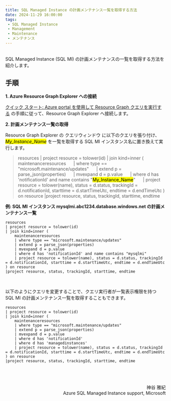 ```yaml
---
title: SQL Managed Instance の計画メンテナンス一覧を取得する方法 
date: 2024-11-29 16:00:00 
tags: 
 - SQL Managed Instance
 - Management 
 - Maintenance
 - メンテナンス
--- 
```


</BR>
SQL Managed Instance (SQL MI) の計画メンテナンスの一覧を取得する方法を紹介します。    
</BR>
<!-- more --> 

## 手順 

**1. Azure Resource Graph Explorer への接続**  

[クイック スタート: Azure portal を使用して Resource Graph クエリを実行する](https://learn.microsoft.com/ja-jp/azure/governance/resource-graph/first-query-portal) の手順に従って、Resource Graph Explorer へ接続します。

**2. 計画メンテナンス一覧の取得**  

Resource Graph Explorer の クエリウィンドウ に以下のクエリを張り付け、 <mark>*My_Instance_Name*</mark> を一覧を取得する SQL MI インスタンス名に置き換えて実行します。

> resources
> | project resource = tolower(id)
> | join kind=inner (
> &nbsp;&nbsp;&nbsp;&nbsp;    maintenanceresources
> &nbsp;&nbsp;&nbsp;&nbsp;    | where type == "microsoft.maintenance/updates"
> &nbsp;&nbsp;&nbsp;&nbsp;    | extend p = parse_json(properties)
> &nbsp;&nbsp;&nbsp;&nbsp;    | mvexpand d = p.value
> &nbsp;&nbsp;&nbsp;&nbsp;    | where d has 'notificationId' and name contains "<mark>My_Instance_Name</mark>"
> &nbsp;&nbsp;&nbsp;&nbsp;    | project resource = tolower(name), status = d.status, trackingId = d.notificationId, starttime = d.startTimeUtc, endtime = d.endTimeUtc
> ) on resource
> |project resource, status, trackingId, starttime, endtime



**例: SQL MI インスタンス mysqlmi.abc1234.database.windows.net の計画メンテナンス一覧**

```Kusto
resources
| project resource = tolower(id)
| join kind=inner (
    maintenanceresources
    | where type == "microsoft.maintenance/updates"
    | extend p = parse_json(properties)
    | mvexpand d = p.value
    | where d has 'notificationId' and name contains "mysqlmi"
    | project resource = tolower(name), status = d.status, trackingId = d.notificationId, starttime = d.startTimeUtc, endtime = d.endTimeUtc
) on resource
|project resource, status, trackingId, starttime, endtime
```

</BR>

以下のようにクエリを変更することで、クエリ実行者が一覧表示権限を持つ SQL MI の計画メンテナンス一覧を取得することもできます。

```Kusto
resources
| project resource = tolower(id)
| join kind=inner (
    maintenanceresources
    | where type == "microsoft.maintenance/updates"
    | extend p = parse_json(properties)
    | mvexpand d = p.value
    | where d has 'notificationId'
    | where d has 'managedinstances'
    | project resource = tolower(name), status = d.status, trackingId = d.notificationId, starttime = d.startTimeUtc, endtime = d.endTimeUtc
) on resource
|project resource, status, trackingId, starttime, endtime
```

</BR>


</BR>
</BR>

<div style="text-align: right">神谷 雅紀</div>
<div style="text-align: right">Azure SQL Managed Instance support, Microsoft</div>

</BR>
</BR>
</BR>
